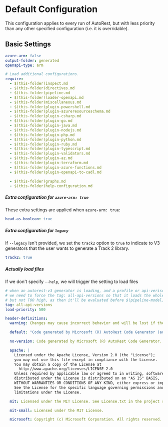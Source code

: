 # Default Configuration

This configuration applies to every run of AutoRest, but with less priority than any other specified configuration (i.e. it is overridable).

## Basic Settings

```yaml
azure-arm: false
output-folder: generated
openapi-type: arm

# Load additional configurations.
require:
  - $(this-folder)inspect.md
  - $(this-folder)directives.md
  - $(this-folder)pipeline.md
  - $(this-folder)loader-openapi.md
  - $(this-folder)miscellaneous.md
  - $(this-folder)plugin-powershell.md
  - $(this-folder)plugin-azureresourceschema.md
  - $(this-folder)plugin-csharp.md
  - $(this-folder)plugin-go.md
  - $(this-folder)plugin-java.md
  - $(this-folder)plugin-nodejs.md
  - $(this-folder)plugin-php.md
  - $(this-folder)plugin-python.md
  - $(this-folder)plugin-ruby.md
  - $(this-folder)plugin-typescript.md
  - $(this-folder)plugin-validators.md
  - $(this-folder)plugin-az.md
  - $(this-folder)plugin-terraform.md
  - $(this-folder)plugin-azure-functions.md
  - $(this-folder)plugin-openapi-to-cadl.md

  - $(this-folder)graphs.md
  - $(this-folder)help-configuration.md
```

##### Extra configuration for `azure-arm: true`

These extra settings are applied when `azure-arm: true`:

```yaml $(azure-arm)
head-as-boolean: true
```

##### Extra configuration for `legacy `

If `--legacy` isn't provided, we set the `track2` option to `true` to indicate
to V3 generators that the user wants to generate a Track 2 library.

```yaml !$(legacy)
track2: true
```

##### Actually load files

If we don't specify `--help`, we will trigger the setting to load files

```yaml enableAllVersionsMode()
# when an autorest-v3 generator is loading, and a profile or api-verison is specified,
# we need to force the tag: all-api-versions so that it loads the whole api set.
# but not TOO high, as then it'll be evaluated before $(pipeline-model)
tag: all-api-versions
load-priority: 500
```

```yaml
header-definitions:
  warning: Changes may cause incorrect behavior and will be lost if the code is regenerated.

  default: "Code generated by Microsoft (R) AutoRest Code Generator (autorest: {core}, generator: {generator})"

  no-version: Code generated by Microsoft (R) AutoRest Code Generator.

  apache: |
    Licensed under the Apache License, Version 2.0 (the "License");
    you may not use this file except in compliance with the License.
    You may obtain a copy of the License at
      http://www.apache.org/licenses/LICENSE-2.0
    Unless required by applicable law or agreed to in writing, software
    distributed under the License is distributed on an "AS IS" BASIS,
    WITHOUT WARRANTIES OR CONDITIONS OF ANY KIND, either express or implied.
    See the License for the specific language governing permissions and
    limitations under the License.

  mit: Licensed under the MIT License. See License.txt in the project root for license information.

  mit-small: Licensed under the MIT License.

  microsoft: Copyright (c) Microsoft Corporation. All rights reserved.
```
